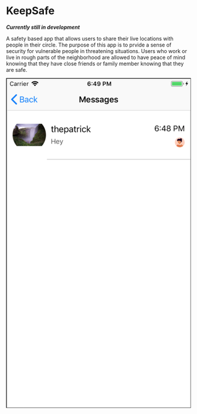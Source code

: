 # KeepSafe
***Currently still in development***

A safety based app that allows users to share their live locations with people in their circle. The purpose of this app is to prvide a sense of security for vulnerable people in threatening situations. Users who work or live in rough parts of the neighborhood are allowed to have peace of mind knowing that they have close friends or family member knowing that they are safe.

![](screenshots/ChatView.png)
